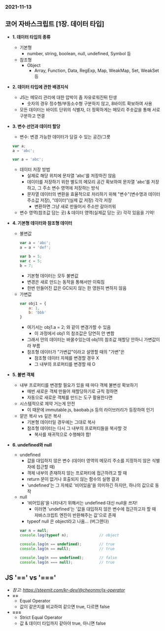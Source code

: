 ### 2021-11-13

## 코어 자바스크립트 [1장. 데이터 타입]
- **1. 데이터 타입의 종류**
    - 기본형
        - number, string, boolean, null, undefined, Symbol 등
    - 참조형
        - Object
            - Array, Function, Data, RegExp, Map, WeakMap, Set, WeakSet 등

- **2. 데이터 타입에 관한 배경지식**
    - JS는 메모리 관리에 대한 압박이 좀 자유로워진뒤 탄생
        - 숫자의 경우 정수형/부동소수형 구분하지 않고, 8바이트 확보하여 사용
    - 모든 데이터는 바이트 단위의 식별자, 더 정확하게는 메모리 주솟값을 통해 서로 구분하고 연결

- **3. 변수 선언과 데이터 할당**
    - 변수: 변경 가능한 데이터가 담길 수 있는 공간/그릇
    ```javascript
    var a; 
    a = 'abc';
    
    var a = 'abc';
    ```
    - 데이터 저장 방법
        - 실제로 해당 위치에 문자열 'abc'를 저장하진 않음
        - 데이터를 저장하기 위한 별도의 메모리 공간 확보하여 문자열 'abc'를 저장하고, 그 주소 변수 영역에 저장하는 방식
        - 문자열 데이터의 변환을 효율적으로 처리하기 위해 "변수"(변수명과 데이터 주소값 저장), "데이터"(실제 값 저장) 각각 저장
            - 변환하면 그냥 새로 만들어서 주소만 갈아끼워
    - 변수 영역(참조값 담는 곳) & 데이터 영역(실제값 담는 곳) 각각 있음을 기억!

- **4. 기본형 데이터와 참조형 데이터**
    - 불변값
        ```javascript
        var a = 'abc';
        a = a + 'def';
        
        var b = 5;
        var c = 5;
        b = 7;
        ```
        - 기본형 데이터는 모두 불변값 
        - 변경은 새로 만드는 동작을 통해서만 이뤄짐
        - 한번 만들어진 값은 GC되지 않는 한 영원히 변하지 않음
    - 가변값
        ```javascript
        var obj1 = {
            a: 1, 
            b: 'bbb'
        }
        ```
        - 여기서는 obj1.a = 2; 와 같이 변경가할 수 있음
            - 이 과정에서 obj1 의 참조값은 당연히 안 변함 
        - 그래서 안의 데이터는 바꿀수있는데 obj1의 참조값 재할당 안하니 가변값이라 부름
        - 참조형 데이터가 "가변값"이라고 설명할 때의 "가변"은
            - 참조형 데이터 자체를 변경할 경우 X
            - 그 내부의 프로퍼티를 변경할 때 O

- **5. 불변 객체**
    - 내부 프로퍼티를 변경할 필요가 있을 때 마다 객체 불변성 확보하기
        - 매번 새로운 객체 만들어 재할당하기로 규칙 정하면 
        - 자동으로 새로운 객체를 만드는 도구 활용한다면
    - 시스템적으로 제약 거는게 안전
        - 이 때문에 immutable.js, baobab.js 등의 라이브러리가 등장하여 인기
    - 얕은 복사 vs 깊은 복사
        - 기본형 데이터일 경우에는 그대로 복사
        - 참조형 데이터는 다시 그 내부의 프로퍼티들을 복사할 것
            - 복사를 재귀적으로 수행해야 함!
        
- **6. undefined와 null**
    - undefined
        - 값을 대입하지 않은 변수 (데이터 영역의 메모리 주소를 지정하지 않은 식별자에 접근할 때)
        - 객체 내부의 존재하지 않는 프로퍼티에 접근하려고 할 때
        - return 문이 없거나 호출되지 않는 함수의 실행 결과
        - 'undefined'는 그 자체로 '비어있음'을 의미하긴 하지만, 하나의 값으로 동작
    - null
        - '비어있음'을 나타내기 위해서는 undefined 대신 null을 쓰자!
            - 이러면 'undefined'는 '값을 대입하지 않은 변수에 접근하고자 할 때 자바스크립트 엔진이 반환해주는 값'으로 존재
        - typeof null 은 object라고 나옴... (버그랜다)
        ```javascript
        var n = null;
        console.log(typeof n);              // object
        
        console.log(n == undefined);        // true
        console.log(n == null);             // true
        
        console.log(n === undefined);       // false
        console.log(n === null);            // true
        ```

## JS '==' vs '==='
- *참고: https://steemit.com/kr-dev/@cheonmr/js-operator*
- **==**
    - Equal Operator
    - 값이 같은지를 비교하여 같으면 true, 다르면 false
- **===**
    - Strict Equal Operator
    - 값 & 데이터 타입까지 같아야 true, 아니면 false
